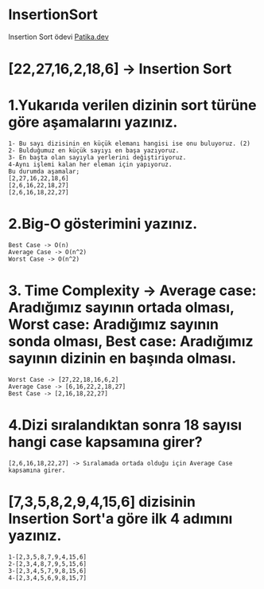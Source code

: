 # InsertionSort
Insertion Sort ödevi
[Patika.dev](https://app.patika.dev/)

 # [22,27,16,2,18,6] -> Insertion Sort
# 1.Yukarıda verilen dizinin sort türüne göre aşamalarını yazınız.
```
1- Bu sayı dizisinin en küçük elemanı hangisi ise onu buluyoruz. (2)
2- Bulduğumuz en küçük sayıyı en başa yazıyoruz.
3- En başta olan sayıyla yerlerini değiştiriyoruz.
4-Aynı işlemi kalan her eleman için yapıyoruz.
Bu durumda aşamalar;
[2,27,16,22,18,6]
[2,6,16,22,18,27]
[2,6,16,18,22,27]

```
# 2.Big-O gösterimini yazınız.
```
Best Case -> O(n)
Average Case -> O(n^2)
Worst Case -> O(n^2)

```
# 3. Time Complexity -> Average case: Aradığımız sayının ortada olması, Worst case: Aradığımız sayının sonda olması, Best case: Aradığımız sayının dizinin en başında olması.

```
Worst Case -> [27,22,18,16,6,2]
Average Case -> [6,16,22,2,18,27]
Best Case -> [2,16,18,22,27]

```
# 4.Dizi sıralandıktan sonra 18 sayısı hangi case kapsamına girer?

```
[2,6,16,18,22,27] -> Sıralamada ortada olduğu için Average Case kapsamına girer.

```
# [7,3,5,8,2,9,4,15,6] dizisinin Insertion Sort'a göre ilk 4 adımını yazınız.

```
1-[2,3,5,8,7,9,4,15,6]
2-[2,3,4,8,7,9,5,15,6]
3-[2,3,4,5,7,9,8,15,6]
4-[2,3,4,5,6,9,8,15,7]



